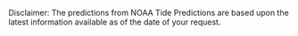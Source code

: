 Disclaimer: The predictions from NOAA Tide Predictions are based upon the latest information available as of the date of your request.